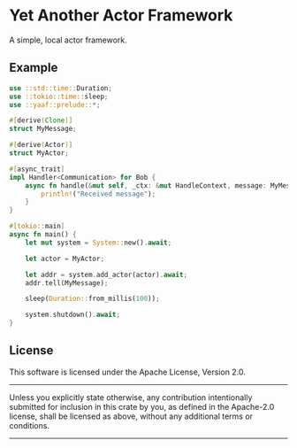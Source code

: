 # Yet Another Actor Framework

A simple, local actor framework.

## Example

```rust
use ::std::time::Duration;
use ::tokio::time::sleep;
use ::yaaf::prelude::*;

#[derive(Clone)]
struct MyMessage;

#[derive(Actor)]
struct MyActor;

#[async_trait]
impl Handler<Communication> for Bob {
    async fn handle(&mut self, _ctx: &mut HandleContext, message: MyMessage) {
        println!("Received message");
    }
}

#[tokio::main]
async fn main() {
    let mut system = System::new().await;

    let actor = MyActor;

    let addr = system.add_actor(actor).await;
    addr.tell(MyMessage);

    sleep(Duration::from_millis(100));

    system.shutdown().await;
}
```

## License

This software is licensed under the Apache License, Version 2.0.

<hr>

Unless you explicitly state otherwise, any contribution intentionally submitted
for inclusion in this crate by you, as defined in the Apache-2.0 license, shall
be licensed as above, without any additional terms or conditions.

<hr>
